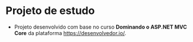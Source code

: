 # Projeto de estudo

- Projeto desenvolvido com base no curso **Dominando o ASP.NET MVC Core** da plataforma https://desenvolvedor.io/.
